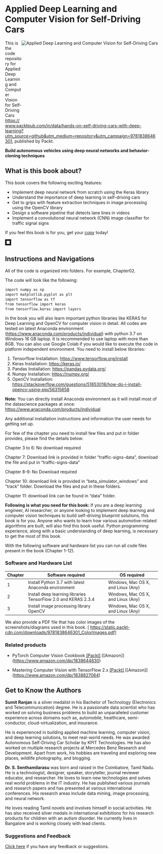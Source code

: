 # Applied Deep Learning and Computer Vision for Self-Driving Cars
<a href= "https://www.packtpub.com/in/data/hands-on-self-driving-cars-with-deep-learning?utm_source=github&utm_medium=repository&utm_campaign=9781838646301" /><img src="https://www.packtpub.com/media/catalog/product/cache/c2dd93b9130e9fabaf187d1326a880fc/9/7/9781838646301-original_42.jpeg" alt="Applied Deep Learning and Computer Vision for Self-Driving Cars" height="256px" align="right"></a>

This is the code repository for Applied Deep Learning and Computer Vision for Self-Driving Cars https://www.packtpub.com/in/data/hands-on-self-driving-cars-with-deep-learning?utm_source=github&utm_medium=repository&utm_campaign=9781838646301, published by Packt.

**Build autonomous vehicles using deep neural networks and behavior-cloning techniques** 

## What is this book about?

This book covers the following exciting features: 
* Implement deep neural network from scratch using the Keras library
* Understand the importance of deep learning in self-driving cars
* Get to grips with feature extraction techniques in image processing using the OpenCV library
* Design a software pipeline that detects lane lines in videos
* Implement a convolutional neural network (CNN) image classifier for traffic signal signs

If you feel this book is for you, get your [copy](https://www.amazon.com/dp/1838646302) today!

<a href="https://www.packtpub.com/?utm_source=github&utm_medium=banner&utm_campaign=GitHubBanner"><img src="https://raw.githubusercontent.com/PacktPublishing/GitHub/master/GitHub.png" 
alt="https://www.packtpub.com/" border="5" /></a>


## Instructions and Navigations
All of the code is organized into folders. For example, Chapter02.

The code will look like the following:
```
import numpy as np
import matplotlib.pyplot as plt
import tensorflow as tf
from tensorflow import keras
from tensorflow.keras import layers
```

In the book you will also learn important python libraries like KERAS for Deep Learning and OpenCV for computer vision in detail. All codes are tested on latest Anaconda environment (https://www.anaconda.com/products/individual) with python 3.7 on Windows 16 GB laptop. It is recommended to use laptop with more than 8GB. You can also use Google Colab if you would like to execute the code in platform independent environment. You need to install below libraries:

1. Tensorflow Installation:  https://www.tensorflow.org/install
2. Keras Installation:  https://keras.io/
3. Pandas Installation:  https://pandas.pydata.org/
4. Numpy Installation:  https://numpy.org/
5. OpenCV Installation:  https://stackoverflow.com/questions/51853018/how-do-i-install-opencv-using-pip/56315658

**Note:** You can directly install Anaconda environment as it will install most of the datascience packages at once: https://www.anaconda.com/products/individual

Any additional installation instructions and information the user needs for getting set up. 

For few of the chapter you need to install few files and put in folder provides, please find the details below:

Chapter 3 to 6: No download required

Chapter 7: Download link is provided in folder “traffic-signs-data”, download the file and put in “traffic-signs-data”

Chapter 8-9: No Download required

Chapter 10: download link is provided in “beta_simulator_windows” and “track” folder. Download the files and put in these folders.

Chapter 11: download link can be found in “data” folder.


**Following is what you need for this book:**
If you are a deep learning engineer, AI researcher, or anyone looking to implement deep learning and computer vision techniques to build self-driving blueprint solutions, this book is for you. Anyone who wants to learn how various automotive-related algorithms are built, will also find this book useful. Python programming experience, along with a basic understanding of deep learning, is necessary to get the most of this book.

With the following software and hardware list you can run all code files present in the book (Chapter 1-12).

### Software and Hardware List

| Chapter  | Software required                                             | OS required                        |
| -------- | ------------------------------------                          | -----------------------------------|
| 1        |Install Python 3.7 with latest Anaconda environment            | Windows, Mac OS X, and Linux (Any) |
| 2        |Install deep learning libraries TensorFlow 2.0 and KERAS 2.3.4 | Windows, Mac OS X, and Linux (Any) |
| 3        |Install image processing library OpenCV                        | Windows, Mac OS X, and Linux (Any) |



We also provide a PDF file that has color images of the screenshots/diagrams used in this book. [ https://static.packt-cdn.com/downloads/9781838646301_ColorImages.pdf] 

### Related products <Other books you may enjoy>
* PyTorch Computer Vision Cookbook [[Packt]](https://www.packtpub.com/in/data/pytorch-computer-vision-cookbook?utm_source=github&utm_medium=repository&utm_campaign=9781838644833) [[Amazon]] (https://www.amazon.com/dp/1838644830)

* Mastering Computer Vision with TensorFlow 2.x [[Packt]](https://www.packtpub.com/in/data/advanced-computer-vision-with-tensorflow-2-x?utm_source=github&utm_medium=repository&utm_campaign=9781838827069) [[Amazon]] (https://www.amazon.com/dp/1838827064)

## Get to Know the Authors
**Sumit Ranjan**
is a silver medalist in his Bachelor of Technology (Electronics and Telecommunication) degree. He is a passionate data scientist who has worked on solving business problems to build an unparalleled customer experience across domains such as, automobile, healthcare, semi-conductor, cloud-virtualization, and insurance.

He is experienced in building applied machine learning, computer vision, and deep learning solutions, to meet real-world needs. He was awarded Autonomous Self-Driving Car Scholar by KPIT Technologies. He has also worked on multiple research projects at Mercedes Benz Research and Development. Apart from work, his hobbies are traveling and exploring new places, wildlife photography, and blogging.

**Dr. S. Senthamilarasu**
was born and raised in the Coimbatore, Tamil Nadu. He is a technologist, designer, speaker, storyteller, journal reviewer educator, and researcher. He loves to learn new technologies and solves real world problems in the IT industry. He has published various journals and research papers and has presented at various international conferences. His research areas include data mining, image processing, and neural network.

He loves reading Tamil novels and involves himself in social activities. He has also received silver medals in international exhibitions for his research products for children with an autism disorder. He currently lives in Bangalore and is working closely with lead clients.

### Suggestions and Feedback
[Click here](https://docs.google.com/forms/d/e/1FAIpQLSdy7dATC6QmEL81FIUuymZ0Wy9vH1jHkvpY57OiMeKGqib_Ow/viewform) if you have any feedback or suggestions.





